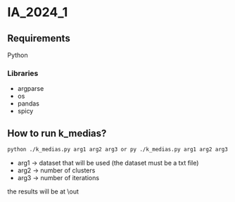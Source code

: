 # IA_2024_1

## Requirements
Python 
### Libraries
- argparse
- os
- pandas
- spicy

## How to run k_medias?
```bash
python ./k_medias.py arg1 arg2 arg3 or py ./k_medias.py arg1 arg2 arg3
```

- arg1 -> dataset that will be used (the dataset must be a txt file)
- arg2 -> number of clusters
- arg3 -> number of iterations

the results will be at \out
